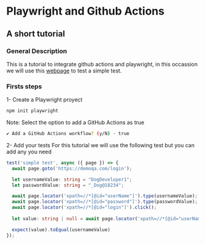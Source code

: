 # Playwright and Github Actions
## A short tutorial 


### General Description
This is a tutorial to integrate github actions and playwright, in this occassion we will use this [webpage](https://demoqa.com/login) to test a simple test.

### Firsts steps 
1- Create a Playwright proyect
```bash
npm init playwright
```
Note: Select the option to add a GitHub Actions as true 
```bash
✔ Add a GitHub Actions workflow? (y/N) · true
```
2- Add your tests
For this tutorial we will use the following test but you can add any you need
```typescript
test('simple test', async ({ page }) => {
  await page.goto('https://demoqa.com/login');

  let usernameValue: string = "DogDeveloper1";
  let passwordValue: string = "_Dog@18234";

  await page.locator('xpath=//*[@id="userName"]').type(usernameValue);
  await page.locator('xpath=//*[@id="password"]').type(passwordValue);
  await page.locator('xpath=//*[@id="login"]').click();
 
  let value: string | null = await page.locator('xpath=//*[@id="userName-value"]').innerText();

  expect(value).toEqual(usernameValue)
});
```

